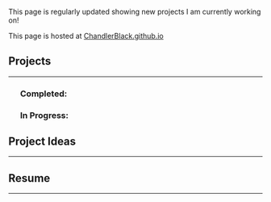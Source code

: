 
This page is regularly updated showing new projects I am currently working on!

This page is hosted at [ChandlerBlack.github.io](https://chandlerblack.github.io/ChanderBlack.github.io/)

## Projects
----------------------------------------------------------------------------------------------------------------------------------------------
 ### &nbsp; &nbsp; &nbsp; Completed:
    
 ### &nbsp; &nbsp; &nbsp; In Progress:

 
## Project Ideas
----------------------------------------------------------------------------------------------------------------------------------------------

## Resume
----------------------------------------------------------------------------------------------------------------------------------------------
